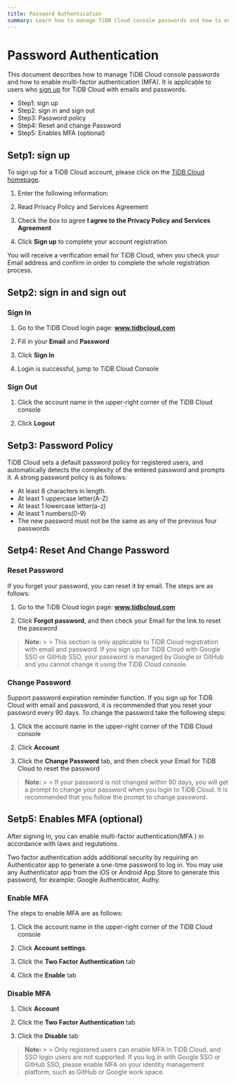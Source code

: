 ```yaml
---
title: Password Authentication
summary: Learn how to manage TiDB Cloud console passwords and how to enable multi-factor authentication (MFA).
---
```


# Password Authentication

This document describes how to manage TiDB Cloud console passwords and how to enable multi-factor authentication (MFA). It is applicable to users who [sign up](https://tidbcloud.com/free-trial) for TiDB Cloud with emails and passwords.

- Step1: sign up
- Step2: sign in and sign out
- Step3: Password policy
- Step4: Reset and change Password
- Step5: Enables MFA (optional)

## Setp1: sign up

To sign up for a TiDB Cloud account, please click on the [TiDB Cloud homepage](https://tidbcloud.com/signup).

1. Enter the following information:

2. Read Privacy Policy and Services Agreement

3. Check the box to agree **I agree to the Privacy Policy and Services Agreement**

4. Click **Sign up** to complete your account registration

You will receive a verification email for TiDB Cloud, when you check your Email address and confirm in order to complete the whole registration process.

## Setp2: sign in and sign out

### Sign In

1. Go to the TiDB Cloud login page: **www.tidbcloud.com**

2. Fill in your **Email** and **Password**

3. Click **Sign In**

4. Login is successful, jump to TiDB Cloud Console

### Sign Out

1. Click the account name in the upper-right corner of the TiDB Cloud console

2. Click **Logout**

## Setp3: Password Policy

TiDB Cloud sets a default password policy for registered users, and automatically detects the complexity of the entered password and prompts it. A strong password policy is as follows:

- At least 8 characters in length.
- At least 1 uppercase letter(A-Z)
- At least 1 lowercase letter(a-z)
- At least 1 numbers(0-9)
- The new password must not be the same as any of the previous four passwords

## Setp4: Reset And Change Password

### Reset Password

If you forget your password, you can reset it by email. The steps are as follows:

1. Go to the TiDB Cloud login page: **www.tidbcloud.com**

2. Click **Forgot password**, and then check your Email for the link to reset the password

> **Note:**
    >
    > This section is only applicable to TiDB Cloud registration with email and password. If you sign up for TiDB Cloud with Google SSO or GitHub SSO, your password is managed by Google or GitHub and you cannot change it using the TiDB Cloud console.

### Change Password

Support password expiration reminder function. If you sign up for TiDB Cloud with email and password, it is recommended that you reset your password every 90 days. To change the password take the following steps: 

1. Click the account name in the upper-right corner of the TiDB Cloud console

2. Click **Account**

3. Click the **Change Password** tab, and then check your Email for TiDB Cloud to reset the password

> **Note:**
    >
    > If your password is not changed within 90 days, you will get a prompt to change your password when you login to TiDB Cloud. It is recommended that you follow the prompt to change password.

## Setp5: Enables MFA (optional)

After signing in, you can enable multi-factor authentication(MFA ) in accordance with laws and regulations.

Two factor authentication adds additional security by requiring an Authenticator app to generate a one-time password to log in. You may use any Authenticator app from the iOS or Android App Store to generate this password, for example: Google Authenticator, Authy.

### Enable MFA

The steps to enable MFA are as follows:

1. Click the account name in the upper-right corner of the TiDB Cloud console

2. Click **Account settings**.

3. Click the **Two Factor Authentication** tab

4. Click the **Enable** tab

### Disable MFA

1. Click **Account**

2. Click the **Two Factor Authentication** tab

3. Click the **Disable** tab

> **Note:**
    >
    > Only registered users can enable MFA in TiDB Cloud, and SSO login users are not supported. If you log in with Google SSO or GitHub SSO, please enable MFA on your identity management platform, such as GitHub or Google work space.